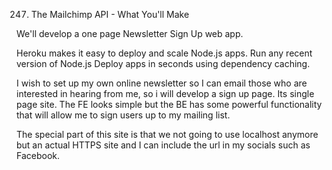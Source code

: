 247. The Mailchimp API - What You'll Make

We'll develop a one page Newsletter Sign Up web app.

Heroku makes it easy to deploy and scale Node.js apps. Run any recent version of Node.js Deploy apps in seconds using dependency caching.

I wish to set up my own online newsletter so I can email those who are interested in hearing from me, so i will develop a sign up page. Its single page site. The FE looks simple but the BE has some powerful functionality that will allow me to sign users up to my mailing list.

The special part of this site is that we not going to use localhost anymore but an actual HTTPS site and I can include the url in my socials such as Facebook.
